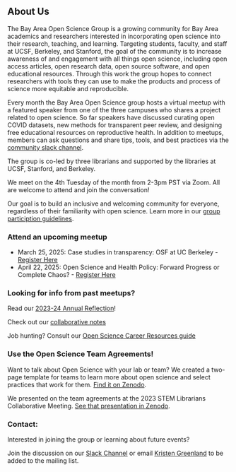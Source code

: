 ## About Us

The Bay Area Open Science Group is a growing community for Bay Area academics and researchers interested in incorporating open science into their research, teaching, and learning. Targeting students, faculty, and staff at UCSF, Berkeley, and Stanford, the goal of the community is to increase awareness of and engagement with all things open science, including open access articles, open research data, open source software, and open educational resources. Through this work the group hopes to connect researchers with tools they can use to make the products and process of science more equitable and reproducible.
 
Every month the Bay Area Open Science group hosts a virtual meetup with a featured speaker from one of the three campuses who shares a project related to open science. So far speakers have discussed curating open COVID datasets, new methods for transparent peer review, and designing free educational resources on reproductive health. In addition to meetups, members can ask questions and share tips, tools, and best practices via the [community slack channel](https://join.slack.com/t/bayareaopenscience/shared_invite/zt-143mx1ck2-PkM5WMagLrP1kPAY67cObg). 
 
The group is co-led by three librarians and supported by the libraries at UCSF, Stanford, and Berkeley. 

We meet on the 4th Tuesday of the month from 2-3pm PST via Zoom. All are welcome to attend and join the conversation!

Our goal is to build an inclusive and welcoming community for everyone, regardless of their familiarity with open science. Learn more in our [group particiption guidelines](https://docs.google.com/document/d/1rK4h07B6oMWxGFTDwS8IzNat-Q7kTQqOwLrJy_evOx0/edit?usp=sharing).

### Attend an upcoming meetup

- March 25, 2025: Case studies in transparency: OSF at UC Berkeley - [Register Here](https://ucsf.zoom.us/meeting/register/OToEaFcXQjCcVcpROartCQ)
- April 22, 2025: Open Science and Health Policy: Forward Progress or Complete Chaos? - [Register Here](https://ucsf.zoom.us/meeting/register/ZlyvBK7KTh-nxdxjBze6Vg)

### Looking for info from past meetups?
Read our [2023-24 Annual Reflection](https://zenodo.org/records/12702026)!

Check out our [collaborative notes](https://docs.google.com/document/d/1gy8IuIsjcPPSa89PkpF03QWwwd8rt3BO-18qrvQoKhY/edit?usp=sharing) 

Job hunting? Consult our [Open Science Career Resources guide](http://ucberk.li/open-science-careers) 

### Use the Open Science Team Agreements!
Want to talk about Open Science with your lab or team? We created a two-page template for teams to learn more about open science and select practices that work for them. [Find it on Zenodo](https://zenodo.org/record/7154101#.Y1v9HMHMKZw).

We presented on the team agreements at the 2023 STEM Librarians Collaborative Meeting. [See that presentation in Zenodo](https://zenodo.org/record/8226573).

### Contact:
Interested in joining the group or learning about future events? 

Join the discussion on our [Slack Channel](https://join.slack.com/t/bayareaopenscience/shared_invite/zt-143mx1ck2-PkM5WMagLrP1kPAY67cObg)
or email [Kristen Greenland](mailto:kgreenland@stanford.edu) to be added to the mailing list.

